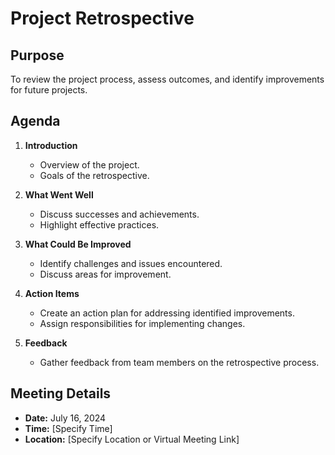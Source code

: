 # Project Retrospective

## Purpose
To review the project process, assess outcomes, and identify improvements for future projects.

## Agenda
1. **Introduction**
   - Overview of the project.
   - Goals of the retrospective.

2. **What Went Well**
   - Discuss successes and achievements.
   - Highlight effective practices.

3. **What Could Be Improved**
   - Identify challenges and issues encountered.
   - Discuss areas for improvement.

4. **Action Items**
   - Create an action plan for addressing identified improvements.
   - Assign responsibilities for implementing changes.

5. **Feedback**
   - Gather feedback from team members on the retrospective process.

## Meeting Details
- **Date:** July 16, 2024
- **Time:** [Specify Time]
- **Location:** [Specify Location or Virtual Meeting Link]